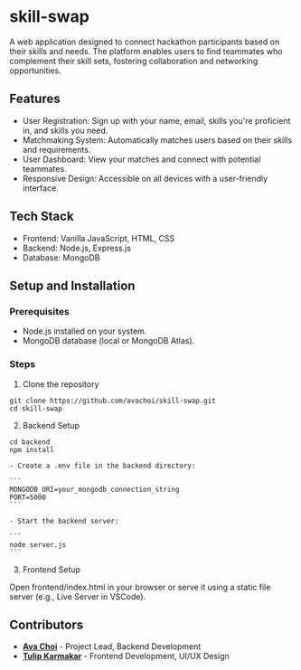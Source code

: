 # skill-swap

A web application designed to connect hackathon participants based on their skills and needs. The platform enables users to find teammates who complement their skill sets, fostering collaboration and networking opportunities.

## Features

- User Registration: Sign up with your name, email, skills you're proficient in, and skills you need.
- Matchmaking System: Automatically matches users based on their skills and requirements.
- User Dashboard: View your matches and connect with potential teammates.
- Responsive Design: Accessible on all devices with a user-friendly interface.

## Tech Stack

- Frontend: Vanilla JavaScript, HTML, CSS
- Backend: Node.js, Express.js
- Database: MongoDB

## Setup and Installation

### Prerequisites

- Node.js installed on your system.
- MongoDB database (local or MongoDB Atlas).

### Steps

1. Clone the repository

```
git clone https://github.com/avachoi/skill-swap.git
cd skill-swap
```

2. Backend Setup

```
cd backend
npm install
```

    - Create a .env file in the backend directory:

    ```
    MONGODB_URI=your_mongodb_connection_string
    PORT=5000
    ```

    - Start the backend server:

    ```
    node server.js
    ```

3. Frontend Setup

Open frontend/index.html in your browser or serve it using a static file server (e.g., Live Server in VSCode).

## Contributors

- **[Ava Choi](https://github.com/avachoi)** - Project Lead, Backend Development
- **[Tulip Karmakar](https://github.com/tulipkr)** - Frontend Development, UI/UX Design

